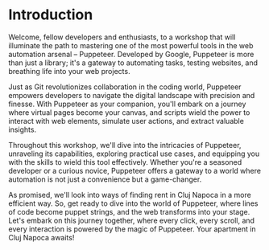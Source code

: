 # Introduction

Welcome, fellow developers and enthusiasts, to a workshop that will illuminate the path to mastering one of the most powerful tools in the web automation arsenal – Puppeteer. Developed by Google, Puppeteer is more than just a library; it's a gateway to automating tasks, testing websites, and breathing life into your web projects.

Just as Git revolutionizes collaboration in the coding world, Puppeteer empowers developers to navigate the digital landscape with precision and finesse. With Puppeteer as your companion, you'll embark on a journey where virtual pages become your canvas, and scripts wield the power to interact with web elements, simulate user actions, and extract valuable insights.

Throughout this workshop, we'll dive into the intricacies of Puppeteer, unraveling its capabilities, exploring practical use cases, and equipping you with the skills to wield this tool effectively. Whether you're a seasoned developer or a curious novice, Puppeteer offers a gateway to a world where automation is not just a convenience but a game-changer.

As promised, we'll look into ways of finding rent in Cluj Napoca in a more efficient way. So, get ready to dive into the world of Puppeteer, where lines of code become puppet strings, and the web transforms into your stage. Let's embark on this journey together, where every click, every scroll, and every interaction is powered by the magic of Puppeteer. Your apartment in Cluj Napoca awaits!
